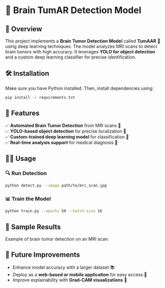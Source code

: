 # 🧠 Brain TumAR Detection Model

## 📌 Overview
This project implements a **Brain Tumor Detection Model** called **TumAAR** 🏥 using deep learning techniques. The model analyzes MRI scans to detect brain tumors with high accuracy. It leverages **YOLO for object detection** and a custom deep learning classifier for precise identification.

## 🛠 Installation
Make sure you have Python installed. Then, install dependencies using:
```bash
pip install -r requirements.txt
```

## 🎯 Features
✅ **Automated Brain Tumor Detection** from MRI scans 🏥  
✅ **YOLO-based object detection** for precise localization 🎯  
✅ **Custom-trained deep learning model** for classification 🧠  
✅ **Real-time analysis support** for medical diagnosis 📡  

## 🏃‍♂️ Usage
### 🔍 Run Detection
```bash
python detect.py --image path/to/mri_scan.jpg
```

### 📊 Train the Model
```bash
python train.py --epochs 50 --batch-size 16
```
## 📌 Sample Results
Example of brain tumor detection on an MRI scan:



## 🚀 Future Improvements
- Enhance model accuracy with a larger dataset 📚  
- Deploy as a **web-based or mobile application** for easy access 📱  
- Improve explainability with **Grad-CAM visualizations** 🔬  

